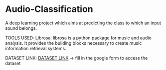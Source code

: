 # Audio-Classification
A deep learning project which aims at predicting the class to which an input sound belongs. 

TOOLS USED:
Librosa: librosa is a python package for music and audio analysis. It provides the building blocks necessary to create music information retrieval systems.

DATASET LINK:
[DATASET LINK](https://urbansounddataset.weebly.com/download-urbansound8k.html)
-> fill in the google form to access the dataset

